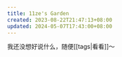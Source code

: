 ```yaml
---
title: 11ze's Garden
created: 2023-08-22T21:47:13+08:00
updated: 2024-05-07T17:43:00+08:00
---
```


我还没想好说什么，随便[[tags|看看]]～
